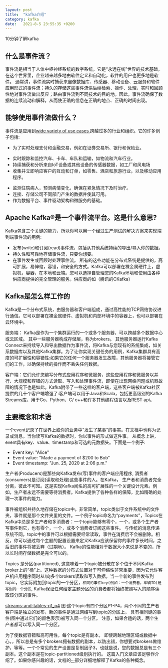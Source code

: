 ```yaml
---
layout: post
title:  "kafka介绍"
category: kafka
date:   2021-8-5 23:55:35 +0200
---
```

10分钟了解kafka

## 什么是事件流？
事件流是相当于人体中枢神经系统的数字系统。它是“永远在线”世界的技术基础，在这个世界里，企业越来越多地由软件定义和自动化，软件的用户也更多地是软件。
通常讲，事件流实时捕获来自像数据库、传感器、移动设备、云服务和软件应用形式的事件流；持久的存储这些事件流供后续检索、操作、处理，实时和回顾性地对事件流做出反应；路由事件流到不同技术的目的地。因此，事件流确保了数据的连续流动和解释，从而使正确的信息在正确的地点、正确的时间出现。

## 能够使用事件流做什么？
事件流是应用到[wide variety of use cases ](https://kafka.apache.org/powered-by)跨越过多的行业和组织。它的许多例子包括:
- 为了实时处理支付和金融交易，例如在证券交易所、银行和保险业。
+ 实时跟踪和监控汽车、卡车、车队和运输，如物流和汽车行业。
+ 持续捕获和分析来自IoT设备或其他设备的传感器数据，如工厂和风电场
+ 收集并立即响应客户的互动和订单，如零售、酒店和旅游行业，以及移动应用程序。
-  监测住院病人，预测病情变化，确保在紧急情况下及时治疗。
- 连接、存储公司不同部门产生的数据并使其可用。
- 作为数据平台、事件驱动架构和微服务的基础。
## Apache Kafka®是一个事件流平台。这是什么意思?
Kafka包含三个关键的能力，所以你可以用一个经过生产测试的解决方案来实现端到端事件流的用例:
- 发布(write)和订阅(read)事件流，包括从其他系统持续的导出/导入你的数据。
- 持久性和可靠地存储事件流，只要你想要。
- 在事件发生或回顾时处理事件流。
所有的这些功能在分布式系统是提供的，高可扩展，易伸缩，容错，和安全的方式。Kafka可以部署在裸金属硬件上，虚拟机，容器，在本地和云端。您可以选择自管理您的Kafka环境和使用由各种供应商提供的完全管理的服务。供应商的如（腾讯的CKafka）
## Kafka是怎么样工作的
Kafka是一个分布式系统，由服务器和客户端组成，通过高性能的TCP网络协议进行通信。它可以部署在裸金属硬件、虚拟机和内部环境中的容器上，也可以部署在云环境中。

服务端： Kafka是作为一个集群运行的一个或多个服务器，可以跨越多个数据中心或云区域。 其中一些服务器构成存储层，称为brokers。 其他服务器运行Kafka Connect来持续导入和导出数据作为事件流，将Kafka与您现有的系统集成，如关系数据库以及其他Kafka集群。为了让你实现关键任务的用例，Kafka集群具有高度的可扩展性和容错性:如果它的任何一个服务器发生故障，其他服务器将接管它们的工作，以确保持续的操作而不丢失任何数据。

客户端：它们允许您编写分布式应用程序和微服务，这些应用程序和微服务以并行、大规模和容错的方式读取、写入和处理事件流，即使在出现网络问题或机器故障的情况下也是如此。Kafka附带了一些这样的客户端，这些客户端被Kafka社区提供的几十个客户端增强了:客户端可以用于Java和Scala，包括更高级别的Kafka Streams库，用于Go、Python、C/ c++和许多其他编程语言以及REST api。

## 主要概念和术语
一个event记录了在世界上或你的业务中“发生了某事”的事实。在文档中也称为记录或消息。当你读写Kafka的数据时，你以事件的形式做这件事。 从概念上讲，event具有key、value、timestamp和可选的元数据头。下面是一个例子:
- Event key: "Alice"
- Event value: "Made a payment of $200 to Bob"
- Event timestamp: "Jun. 25, 2020 at 2:06 p.m."

生产者(Producers)是那些向Kafka发布(写)事件的客户端应用程序, 消费者(consumers)是订阅(读取和处理)这些事件的人。在Kafka， 生产者和消费者完全分离，彼此不可知。这是实现Kafka闻名的高可扩展性的一个关键设计元素。例如，生产者永远不需要等待消费者。Kafka提供了各种各样的保障，比如精确的处理一次事件的能力。

 事件被组织并持久地存储在topics中。非常简单，topic类似于文件系统中的文件夹，事件就是那个文件夹里的文件。一个例子topic命名为“payments”，Topics在Kafka中总是多生产者和多消费者：一个topic能够有零个，一个，或多个生产者写事件到它，也有零个，一个，或多个消费者订阅这些事件。 与传统的消息传递系统不同，topic中的事件可以根据需要经常读取，事件在消费后不会被删除。相反，你可以通过每个主题的配置设置来定义Kafka应该保留你的事件多长时间，之后旧的事件将被丢弃（过期地）。 Kafka的性能相对于数据大小来说是不变的，所以长时间存储数据是完全可以的。

Topics 是分区(partitioned), 这意味着一个topic被分散在多个位于不同Kafka broker上的“桶”上。这种数据的分布式位置对于可伸缩性非常重要，因为它允许客户机应用程序同时从/向多个brokers读取和写入数据。当一个新的事件发布到topic，它实际附加到topic的一个分区，`相同的事件key(例如：一个消费者，车辆ID)是写到同一个分区`, Kafka保证任何给定主题分区的消费者都将始终按照写入的顺序读取该分区的事件。

[streams-and-tables-p1_p4](/assets/images/streams-and-tables-p1_p4.png)
图:这个topic有四个分区P1-P4，两个不同的生产者客户端是独立的发布，新的事件是通过网络写到topic的分区上， 具有相同键的事件(图中通过它们的颜色表示)被写入同一个分区。
注意，如果合适的话，两个生产者都可以写入同一个分区。

为了使数据容错和高可用性，每个topic是有副本， 即使跨越地理区域或数据中心，，所以总是有多个brokers拥有数据的副本，以防出错，你想要对brokers做维护，等等。一个个常见的生产设置是复制因子3，也就是说，您的数据总是有三个副本。这个副本是在topic-partitioned级别执行的。
 这篇入门文章应该足够作介绍了。如果你感兴趣的话，文档的[···](https://kafka.apache.org/documentation/#design)部分详细地解释了Kafka的各种概念。